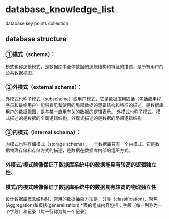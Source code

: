 # database_knowledge_list
database key points collection

## database structure
### ①模式（schema）：

模式也称逻辑模式，是数据库中全体数据的逻辑结构和特征的描述，是所有用户的公共数据视图。
### ②外模式（external schema）：

外模式也称子模式（subschema）或用户模式，它是数据库用固话（包括应用程序员和最终用户）能够看见和使用的局部数据的逻辑结构和特征的描述，是数据库用户的数据视图，是与某一应用有关的数据的逻辑表示。
外模式也称子模式。模式描述的是数据的全局逻辑结构，外模式描述的是数据的局部逻辑结构
### ③内模式（internal schema）：

内模式也称存储模式（storage schema），一个数据库只有一个内模式。它是数据物理存储和存储方式的描述，是数据在数据库内部的组织方式。
### 外模式/模式映像保证了数据库系统中的数据能具有较高的逻辑独立性、
### 模式/内模式映像保证了数据库系统中的数据具有较高的物理独立性

设计数据库概念结构时，常用的数据抽象方法是：分类（classification）、聚焦(Aggregation)和概括(generalization)
*表的组成内容包括：字段（每一列称为一个字段）和记录（每一行称为每一个记录）
